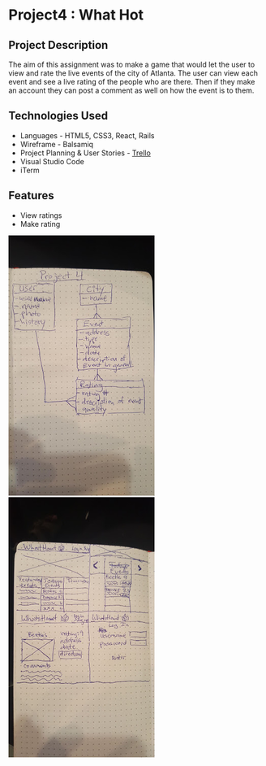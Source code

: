 #  Project4 : What Hot
## Project Description

The aim of this assignment was to make a game that would let the user to view and rate the live events of the city of Atlanta. The user can view each event and see a live rating of the people who are there. Then if they make an account they can post a comment as well on how the event is to them. 

## Technologies Used

  * Languages - HTML5, CSS3, React, Rails 
  * Wireframe - Balsamiq
  * Project Planning & User Stories - [Trello](https://trello.com/b/0j1ykoL9/project-4)
  * Visual Studio Code
  * iTerm


## Features

  * View ratings
  * Make rating

  ![pic](public/erd4.jpg)
  ![pic](public/wireFrames4.jpg)
